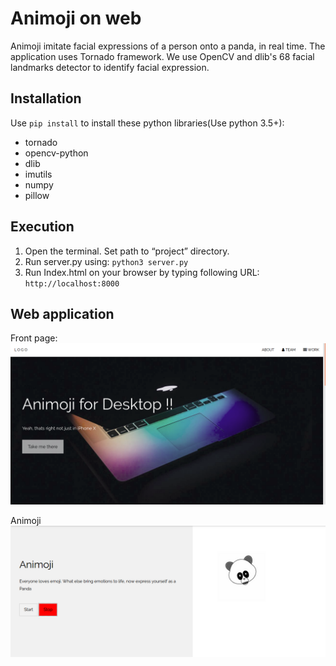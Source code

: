 # Animoji on web
Animoji imitate facial expressions of a person onto a panda, in real time. The application uses Tornado framework. We use OpenCV and dlib's 68 facial landmarks detector to identify facial expression. 

## Installation
Use `pip install` to install these python libraries(Use python 3.5+):
- tornado
- opencv-python
- dlib
- imutils
- numpy
- pillow

## Execution
1.	Open the terminal. Set path to “project” directory.
2.	Run server.py using: `python3 server.py`
3.	Run Index.html on your browser by typing following URL: `http://localhost:8000`

## Web application

Front page:
![](project/static/images/view.png)

Animoji
![](project/static/images/animoji.png)
